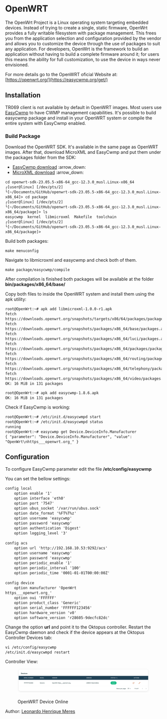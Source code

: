 # OpenWRT

The OpenWrt Project is a Linux operating system targeting embedded devices. Instead of trying to create a single, static firmware, OpenWrt provides a fully writable filesystem with package management. This frees you from the application selection and configuration provided by the vendor and allows you to customize the device through the use of packages to suit any application. For developers, OpenWrt is the framework to build an application without having to build a complete firmware around it; for users this means the ability for full customization, to use the device in ways never envisioned.

For more details go to the OpenWRT oficial Website at: [https://openwrt.org/](https://easycwmp.org/get/)

## Installation

TR069 client is not available by default in OpenWRT images. Most users use [EasyCwmp](https://easycwmp.org/) to have CWMP management capabilities. It's possible to build easycwmp package and install in your OpenWRT system or compile the entire system with EasyCwmp enabled.

### Build Package

Download the OpenWRT SDK. It's available in the same page as OpenWRT images. After that, download MicroXML and EasyCwmp and put them under the packages folder from the SDK:

* [EasyCwmp download](https://easycwmp.org/get/) :arrow\_down:
* [MicroXML download](https://easycwmp.org/download/libmicroxml.tar.gz) :arrow\_down:

```shell
cd openwrt-sdk-23.05.5-x86-64_gcc-12.3.0_musl.Linux-x86_64
┌[user@linux] [/dev/pts/2]
└[~/Documents/GitHub/openwrt-sdk-23.05.5-x86-64_gcc-12.3.0_musl.Linux-x86_64]> cd package
┌[user@linux] [/dev/pts/2]
└[~/Documents/GitHub/openwrt-sdk-23.05.5-x86-64_gcc-12.3.0_musl.Linux-x86_64/package]> ls
easycwmp  kernel  libmicroxml  Makefile  toolchain
┌[user@linux] [/dev/pts/2]
└[~/Documents/GitHub/openwrt-sdk-23.05.5-x86-64_gcc-12.3.0_musl.Linux-x86_64/package]>
```

Build both packages:

```shell
make menuconfig
```

Navigate to libmicroxml and easycwmp and check both of them.

```shell
make package/easycwmp/compile
```

After compilation is finished both packages will be available at the folder **bin/packages/x86\_64/base/**

Copy both files to inside the OpenWRT system and install them using the apk utility:

```shell
root@OpenWrt:~# apk add libmicroxml-1.0.0-r1.apk
fetch https://downloads.openwrt.org/snapshots/targets/x86/64/packages/packages.adb
fetch https://downloads.openwrt.org/snapshots/packages/x86_64/base/packages.adb
fetch https://downloads.openwrt.org/snapshots/packages/x86_64/luci/packages.adb
fetch https://downloads.openwrt.org/snapshots/packages/x86_64/packages/packages.adb
fetch https://downloads.openwrt.org/snapshots/packages/x86_64/routing/packages.adb
fetch https://downloads.openwrt.org/snapshots/packages/x86_64/telephony/packages.adb
fetch https://downloads.openwrt.org/snapshots/packages/x86_64/video/packages.adb
OK: 16 MiB in 131 packages
```

```shell
root@OpenWrt:~# apk add easycwmp-1.8.6.apk
OK: 16 MiB in 131 packages
```

Check if EasyCwmp is working:

```shell
root@OpenWrt:~# /etc/init.d/easycwmpd start
root@OpenWrt:~# /etc/init.d/easycwmpd status
running
root@OpenWrt:~# easycwmp get Device.DeviceInfo.Manufacturer
{ "parameter": "Device.DeviceInfo.Manufacturer", "value": "OpenWrt\nhttps___openwrt.org_" }
```

## Configuration

To configure EasyCwmp parameter edit the file **/etc/config/easycwmp**

You can set the bellow settings:

```
config local
	option enable '1'
	option interface 'eth0'
	option port '7547'
	option ubus_socket '/var/run/ubus.sock'
	option date_format '%FT%T%z'
	option username 'easycwmp'
	option password 'easycwmp'
	option authentication 'Digest'
	option logging_level '3'

config acs
	option url 'http://192.168.10.53:9292/acs'
	option username 'easycwmp'
	option password 'easycwmp'
	option periodic_enable '1'
	option periodic_interval '100'
	option periodic_time '0001-01-01T00:00:00Z'

config device
	option manufacturer 'OpenWrt
https___openwrt.org_'
	option oui 'FFFFFF'
	option product_class 'Generic'
	option serial_number 'FFFFFF123456'
	option hardware_version 'v0'
	option software_version 'r28605-9decfc82dc'
```

Change the option **url** and point it to the Oktopus controller. Restart the EasyCwmp daemon and check if the device appears at the Oktopus Controller Devices tab:

```shell
vi /etc/config/easycwmp
/etc/init.d/easycwmpd restart
```

Controller View:

<figure><img src="../../.gitbook/assets/OpenWRT_Device.png" alt=""><figcaption><p>OpenWRT Device Online</p></figcaption></figure>

Author: [Leonardo Henrique Meres](https://www.linkedin.com/in/leonardo-henrique-meres-silva-28241b2b/)
